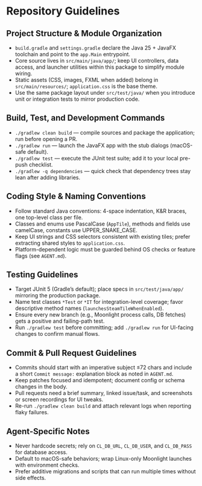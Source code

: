 # Repository Guidelines

## Project Structure & Module Organization
- `build.gradle` and `settings.gradle` declare the Java 25 + JavaFX toolchain and point to the `app.Main` entrypoint.
- Core source lives in `src/main/java/app/`; keep UI controllers, data access, and launcher utilities within this package to simplify module wiring.
- Static assets (CSS, images, FXML when added) belong in `src/main/resources/`; `application.css` is the base theme.
- Use the same package layout under `src/test/java/` when you introduce unit or integration tests to mirror production code.

## Build, Test, and Development Commands
- `./gradlew clean build` — compile sources and package the application; run before opening a PR.
- `./gradlew run` — launch the JavaFX app with the stub dialogs (macOS-safe default).
- `./gradlew test` — execute the JUnit test suite; add it to your local pre-push checklist.
- `./gradlew -q dependencies` — quick check that dependency trees stay lean after adding libraries.

## Coding Style & Naming Conventions
- Follow standard Java conventions: 4-space indentation, K&R braces, one top-level class per file.
- Classes and enums use PascalCase (`AppTile`), methods and fields use camelCase, constants use UPPER_SNAKE_CASE.
- Keep UI strings and CSS selectors consistent with existing tiles; prefer extracting shared styles to `application.css`.
- Platform-dependent logic must be guarded behind OS checks or feature flags (see `AGENT.md`).

## Testing Guidelines
- Target JUnit 5 (Gradle’s default); place specs in `src/test/java/app/` mirroring the production package.
- Name test classes `*Test` or `*IT` for integration-level coverage; favor descriptive method names (`launchesSteamTileWhenEnabled`).
- Ensure every new branch (e.g., Moonlight process calls, DB fetches) gets a positive and failing-path test.
- Run `./gradlew test` before committing; add `./gradlew run` for UI-facing changes to confirm manual flows.

## Commit & Pull Request Guidelines
- Commits should start with an imperative subject ≤72 chars and include a short `Commit message:` explanation block as noted in `AGENT.md`.
- Keep patches focused and idempotent; document config or schema changes in the body.
- Pull requests need a brief summary, linked issue/task, and screenshots or screen recordings for UI tweaks.
- Re-run `./gradlew clean build` and attach relevant logs when reporting flaky failures.

## Agent-Specific Notes
- Never hardcode secrets; rely on `CL_DB_URL`, `CL_DB_USER`, and `CL_DB_PASS` for database access.
- Default to macOS-safe behaviors; wrap Linux-only Moonlight launches with environment checks.
- Prefer additive migrations and scripts that can run multiple times without side effects.
